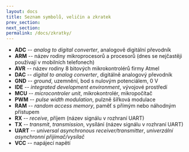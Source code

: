 ```yaml
---
layout: docs
title: Seznam symbolů, veličin a zkratek
prev_section: 
next_section: 
permalink: /docs/zkratky/
---
```


* **ADC** -- *analog to digital converter*, analogově digitální převodník
* **ARM** -- název rodiny mikroprocesorů a procesorů (dnes se nejčastěji používají v mobilních telefonech)
* **AVR** -- název rodiny 8 bitových mikrokontrolérů firmy Atmel
* **DAC** -- *digital to analog converter*, digitálně analogový převodník
* **GND** -- *ground*, uzemnění, bod s nulovým potenciálem, 0 V
* **IDE** -- *integrated development environment*, vývojové prostředí
* **MCU** -- *microcontroler unit*, mikrokontrolér, mikropočítač
* **PWM** -- *pulse width modulation*, pulzně šířková modulace
* **RAM** -- *random access memory*, paměť s přímým nebo náhodným přístupem
* **RX** -- *receive*, příjem (název signálu v rozhraní UART)
* **TX** -- *transmit*, *transmission*, vysílání (název signálu v rozhraní UART)
* **UART** -- *universal asynchronous receiver/transmitter*, *univerzální asynchronní přijímač/vysílač*
* **VCC** -- napájecí napětí
